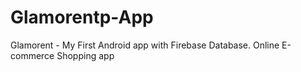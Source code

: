 # Glamorentp-App
Glamorent - My First Android app with Firebase Database.
Online E-commerce Shopping app
